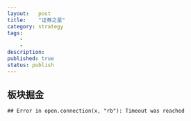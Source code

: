 ```yaml
---
layout:   post
title:    "证券之星"
category: strategy
tags:     
    -  
    -   
description: 
published: true
status: publish
---
```

 
 

 
<!------------------------------------------------------------------------------------------------------->
<!------------------------------------------------------------------------------------------------------->
 
## 板块掘金
 

    ## Error in open.connection(x, "rb"): Timeout was reached




